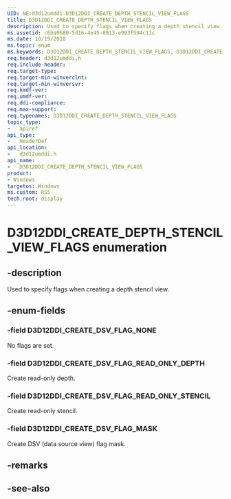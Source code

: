 ```yaml
---
UID: NE:d3d12umddi.D3D12DDI_CREATE_DEPTH_STENCIL_VIEW_FLAGS
title: D3D12DDI_CREATE_DEPTH_STENCIL_VIEW_FLAGS
description: Used to specify flags when creating a depth stencil view.
ms.assetid: c6ba9680-5d16-4e45-8913-e993f594c11c
ms.date: 10/19/2018
ms.topic: enum
ms.keywords: D3D12DDI_CREATE_DEPTH_STENCIL_VIEW_FLAGS, D3D12DDI_CREATE_DEPTH_STENCIL_VIEW_FLAGS, 
req.header: d3d12umddi.h
req.include-header:
req.target-type:
req.target-min-winverclnt:
req.target-min-winversvr:
req.kmdf-ver:
req.umdf-ver:
req.ddi-compliance:
req.max-support:
req.typenames: D3D12DDI_CREATE_DEPTH_STENCIL_VIEW_FLAGS
topic_type: 
-	apiref
api_type: 
-	HeaderDef
api_location: 
-	d3d12umddi.h
api_name: 
-	D3D12DDI_CREATE_DEPTH_STENCIL_VIEW_FLAGS
product:
- Windows
targetos: Windows
ms.custom: RS5
tech.root: display
---
```


# D3D12DDI_CREATE_DEPTH_STENCIL_VIEW_FLAGS enumeration

## -description

Used to specify flags when creating a depth stencil view.

## -enum-fields

### -field D3D12DDI_CREATE_DSV_FLAG_NONE

No flags are set.

### -field D3D12DDI_CREATE_DSV_FLAG_READ_ONLY_DEPTH

Create read-only depth.

### -field D3D12DDI_CREATE_DSV_FLAG_READ_ONLY_STENCIL

Create read-only stencil.

### -field D3D12DDI_CREATE_DSV_FLAG_MASK

Create DSV (data source view) flag mask.

## -remarks

## -see-also
